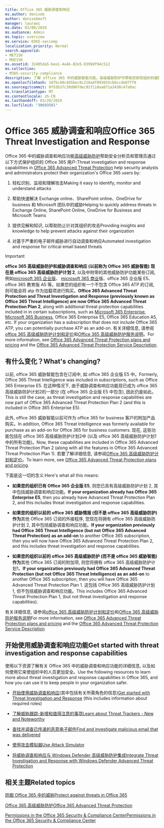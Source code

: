 ```yaml
---
title: Office 365 威胁调查和响应
ms.author: deniseb
author: denisebmsft
manager: laurawi
ms.date: 03/09/2019
ms.audience: Admin
ms.topic: overview
ms.service: O365-seccomp
localization_priority: Normal
search.appverid:
- MET150
- MOE150
ms.assetid: 32405da5-bee1-4a4b-82e5-8399df94c512
ms.collection:
- M365-security-compliance
description: 了解 office 365 中的威胁智能功能。高级威胁防护可帮助您研究组织的威胁、响应恶意软件、网络钓鱼和 Office 365 已代表您检测到的其他攻击, 并搜索威胁指示器.
ms.openlocfilehash: 3d7bc40c4d5bec0c218adf093655cbbccde07ff9
ms.sourcegitcommit: 0f93b37c39d807dec91f118aa671a3430c47a9ac
ms.translationtype: MT
ms.contentlocale: zh-CN
ms.lasthandoff: 03/20/2019
ms.locfileid: "30693501"
---
```

# <a name="office-365-threat-investigation-and-response"></a><span data-ttu-id="e1503-103">Office 365 威胁调查和响应</span><span class="sxs-lookup"><span data-stu-id="e1503-103">Office 365 Threat Investigation and Response</span></span>

<span data-ttu-id="e1503-104">Office 365 中的威胁调查和响应功能[高级威胁防护](office-365-atp.md)帮助安全分析员和管理员通过以下方式保护组织的 Office 365 用户:</span><span class="sxs-lookup"><span data-stu-id="e1503-104">Threat investigation and response capabilities in [Office 365 Advanced Threat Protection](office-365-atp.md) help security analysts and administrators protect their organization's Office 365 users by:</span></span>
  
1. <span data-ttu-id="e1503-105">轻松识别、监视和理解攻击</span><span class="sxs-lookup"><span data-stu-id="e1503-105">Making it easy to identify, monitor and understand attacks</span></span>
    
2. <span data-ttu-id="e1503-106">帮助快速解决 Exchange online、SharePoint online、OneDrive for business 和 Microsoft 团队中的威胁</span><span class="sxs-lookup"><span data-stu-id="e1503-106">Helping to quickly address threats in Exchange Online, SharePoint Online, OneDrive for Business and Microsoft Teams</span></span>
    
3. <span data-ttu-id="e1503-107">提供见解和知识, 以帮助防止针对其组织的攻击</span><span class="sxs-lookup"><span data-stu-id="e1503-107">Providing insights and knowledge to help prevent attacks against their organization</span></span>

4. <span data-ttu-id="e1503-108">对基于严重的电子邮件威胁进行自动调查和响应</span><span class="sxs-lookup"><span data-stu-id="e1503-108">Automated investigation and response for critical email based threats</span></span>
    
> [!IMPORTANT]
> <span data-ttu-id="e1503-109">**office 365 高级威胁防护和威胁调查和响应 (以前称为 Office 365 威胁智能) 现在是 office 365 高级威胁防护计划 2**, 以及中附带的其他威胁防护功能某些订阅, 例如[microsoft 365 企业版](https://www.microsoft.com/microsoft-365/enterprise/home)、 [microsoft 365 商业](https://www.microsoft.com/microsoft-365/business)版、office 365 企业版 E5、office 365 教育版 A5 等。如果您的组织有一个不包含 Office 365 ATP 的订阅, 则可能会将 atp 作为加载项进行购买。</span><span class="sxs-lookup"><span data-stu-id="e1503-109">**Office 365 Advanced Threat Protection and Threat Investigation and Response (previously known as Office 365 Threat Intelligence) are now Office 365 Advanced Threat Protection Plan 2**, along with additional threat protection capabilities included in in certain subscriptions, such as [Microsoft 365 Enterprise](https://www.microsoft.com/microsoft-365/enterprise/home), [Microsoft 365 Business](https://www.microsoft.com/microsoft-365/business), Office 365 Enterprise E5, Office 365 Education A5, etc. If your organization has a subscription that does not include Office 365 ATP, you can potentially purchase ATP as an add-on.</span></span> <span data-ttu-id="e1503-110">有关详细信息, 请参阅[office 365 高级威胁防护计划和定价](https://products.office.com/exchange/advance-threat-protection)和[Office 365 高级威胁防护服务说明](https://docs.microsoft.com/office365/servicedescriptions/office-365-advanced-threat-protection-service-description#whats-new-in-office-365-advanced-threat-protection-atp)。</span><span class="sxs-lookup"><span data-stu-id="e1503-110">For more information, see [Office 365 Advanced Threat Protection plans and pricing](https://products.office.com/exchange/advance-threat-protection) and the [Office 365 Advanced Threat Protection Service Description](https://docs.microsoft.com/office365/servicedescriptions/office-365-advanced-threat-protection-service-description#whats-new-in-office-365-advanced-threat-protection-atp).</span></span> 
  
## <a name="whats-changing"></a><span data-ttu-id="e1503-111">有什么变化？</span><span class="sxs-lookup"><span data-stu-id="e1503-111">What's changing?</span></span>

<span data-ttu-id="e1503-112">以前, office 365 威胁智能包含在订阅中, 如 office 365 企业版 E5 中。</span><span class="sxs-lookup"><span data-stu-id="e1503-112">Formerly, Office 365 Threat Intelligence was included in subscriptions, such as Office 365 Enterprise E5.</span></span> <span data-ttu-id="e1503-113">在这种情况下, 由于威胁调查和响应功能现已成为 office 365 高级威胁防护计划2的一部分 (在 office 365 企业版 E5 中包含), 因此仍是如此。</span><span class="sxs-lookup"><span data-stu-id="e1503-113">This is still the case, as threat investigation and response capabilities are now part of Office 365 Advanced Threat Protection Plan 2 (and this is included in Office 365 Enterprise E5).</span></span> 

<span data-ttu-id="e1503-114">此外, office 365 威胁智能以前可作为 office 365 for business 客户的附加产品购买。</span><span class="sxs-lookup"><span data-stu-id="e1503-114">In addition, Office 365 Threat Intelligence was formerly available for purchase as an add-on for Office 365 for business customers.</span></span> <span data-ttu-id="e1503-115">现在, 这些功能包括在 office 365 高级威胁防护计划2中 (以及 office 365 高级威胁防护计划1中的所有功能)。</span><span class="sxs-lookup"><span data-stu-id="e1503-115">Now, these capabilities are included in Office 365 Advanced Threat Protection Plan 2 (along with all the features in Office 365 Advanced Threat Protection Plan 1).</span></span> <span data-ttu-id="e1503-116">若要了解详细信息, 请参阅[Office 365 高级威胁防护计划和定价](https://products.office.com/exchange/advance-threat-protection)。</span><span class="sxs-lookup"><span data-stu-id="e1503-116">To learn more, see [Office 365 Advanced Threat Protection plans and pricing](https://products.office.com/exchange/advance-threat-protection).</span></span>

<span data-ttu-id="e1503-117">下面是这一切的含义:</span><span class="sxs-lookup"><span data-stu-id="e1503-117">Here's what all this means:</span></span>

- <span data-ttu-id="e1503-118">**如果您的组织已有 Office 365 企业版 E5**, 则您已具有高级威胁防护计划 2, 其中包括威胁调查和响应功能。</span><span class="sxs-lookup"><span data-stu-id="e1503-118">**If your organization already has Office 365 Enterprise E5**, then you already have Advanced Threat Protection Plan 2, and this includes threat investigation and response capabilities.</span></span>

- <span data-ttu-id="e1503-119">**如果您的组织以前的 office 365 威胁情报 (但不是 office 365 高级威胁防护) 作为**其他 Office 365 订阅的外接程序, 您现在将拥有 office 365 高级威胁防护计划 2, 其中包括威胁调查和响应功能。</span><span class="sxs-lookup"><span data-stu-id="e1503-119">**If your organization previously had Office 365 Threat Intelligence (but not Office 365 Advanced Threat Protection) as an add-on** to another Office 365 subscription, then you will now have Office 365 Advanced Threat Protection Plan 2, and this includes threat investigation and response capabilities.</span></span> 

- <span data-ttu-id="e1503-120">**如果您的组织以前的 office 365 高级威胁防护 (而不是 office 365 威胁智能) 作为**其他 Office 365 订阅的附加项, 则您将拥有 office 365 高级威胁防护计划1。</span><span class="sxs-lookup"><span data-stu-id="e1503-120">**If your organization previously had Office 365 Advanced Threat Protection (but not Office 365 Threat Intelligence) as an add-on** to another Office 365 subscription, then you will have Office 365 Advanced Threat Protection Plan 1.</span></span> <span data-ttu-id="e1503-121">这包括 Office 365 高级威胁防护计划 1, 但不包括威胁调查和响应功能。</span><span class="sxs-lookup"><span data-stu-id="e1503-121">This includes Office 365 Advanced Threat Protection Plan 1, (but not threat investigation and response capabilities).</span></span>

<span data-ttu-id="e1503-122">有关详细信息, 请参阅[office 365 高级威胁防护计划和定价](https://products.office.com/exchange/advance-threat-protection)和[Office 365 高级威胁防护服务说明](https://docs.microsoft.com/office365/servicedescriptions/office-365-advanced-threat-protection-service-description#whats-new-in-office-365-advanced-threat-protection-atp)</span><span class="sxs-lookup"><span data-stu-id="e1503-122">For more information, see [Office 365 Advanced Threat Protection plans and pricing](https://products.office.com/exchange/advance-threat-protection) and the [Office 365 Advanced Threat Protection Service Description](https://docs.microsoft.com/office365/servicedescriptions/office-365-advanced-threat-protection-service-description#whats-new-in-office-365-advanced-threat-protection-atp)</span></span>

## <a name="get-started-with-threat-investigation-and-response-capabilities"></a><span data-ttu-id="e1503-123">开始使用威胁调查和响应功能</span><span class="sxs-lookup"><span data-stu-id="e1503-123">Get started with threat investigation and response capabilities</span></span>

<span data-ttu-id="e1503-124">使用以下资源了解有关 Office 365 中的威胁调查和响应功能的详细信息, 以及如何使用它来使组织中的人员更加安全。</span><span class="sxs-lookup"><span data-stu-id="e1503-124">Use the following resources to learn more about threat investigation and response capabilities in Office 365, and how you can use it to keep people in your organization safer.</span></span>
  
- <span data-ttu-id="e1503-125">[开始使用威胁调查和响应](get-started-with-ti.md)(其中包括有关所需角色的信息)</span><span class="sxs-lookup"><span data-stu-id="e1503-125">[Get started with Threat Investigation and Response](get-started-with-ti.md) (this includes information about required roles)</span></span> 
    
- [<span data-ttu-id="e1503-126">了解威胁跟踪-新增和值得注意的事项</span><span class="sxs-lookup"><span data-stu-id="e1503-126">Learn about Threat Trackers - New and Noteworthy</span></span>](threat-trackers.md)
    
- [<span data-ttu-id="e1503-127">查找并调查已传递的恶意电子邮件</span><span class="sxs-lookup"><span data-stu-id="e1503-127">Find and investigate malicious email that was delivered</span></span>](investigate-malicious-email-that-was-delivered.md)
    
- [<span data-ttu-id="e1503-128">使用攻击模拟器</span><span class="sxs-lookup"><span data-stu-id="e1503-128">Use Attack Simulator</span></span>](attack-simulator.md)
    
- [<span data-ttu-id="e1503-129">将威胁调查和响应与 Windows Defender 高级威胁防护集成</span><span class="sxs-lookup"><span data-stu-id="e1503-129">Integrate Threat Investigation and Response with Windows Defender Advanced Threat Protection</span></span>](integrate-office-365-ti-with-wdatp.md)
    
## <a name="related-topics"></a><span data-ttu-id="e1503-130">相关主题</span><span class="sxs-lookup"><span data-stu-id="e1503-130">Related topics</span></span>

[<span data-ttu-id="e1503-131">防御 Office 365 中的威胁</span><span class="sxs-lookup"><span data-stu-id="e1503-131">Protect against threats in Office 365</span></span>](protect-against-threats.md)
  
[<span data-ttu-id="e1503-132">Office 365 高级威胁防护</span><span class="sxs-lookup"><span data-stu-id="e1503-132">Office 365 Advanced Threat Protection</span></span>](office-365-atp.md)
  
[<span data-ttu-id="e1503-133">Permissions in the Office 365 Security &amp; Compliance Center</span><span class="sxs-lookup"><span data-stu-id="e1503-133">Permissions in the Office 365 Security &amp; Compliance Center</span></span>](permissions-in-the-security-and-compliance-center.md)
 
